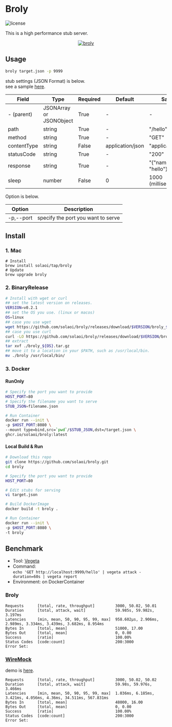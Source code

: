 # Broly

![license](https://img.shields.io/github/license/solaoi/broly)

This is a high performance stub server.

<div align="center">
  <a href="https://github.com/solaoi/broly">
    <img alt="broly" src="https://user-images.githubusercontent.com/46414076/180388418-fa1beef3-251e-4803-8342-ab22867c63c2.png">
  </a>
</div>

## Usage

```sh
broly target.json -p 9999
```

stub settings (JSON Format) is below.   
see a sample [here](https://raw.githubusercontent.com/solaoi/broly/main/target.json).

| Field       | Type                    | Required | Default          | Sample                  |
| ----------- | ----------------------- | -------- | ---------------- | ----------------------- |
| - (parent)  | JSONArray or JSONObject | True     | -                | -                       |
| path        | string                  | True     | -                | "/hello"                |
| method      | string                  | True     | -                | "GET"                   |
| contentType | string                  | False    | application/json | "application/json"      |
| statusCode  | string                  | True     | -                | "200"                   |
| response    | string                  | True     | -                | "{\"name\": \"hello\"}" |
| sleep       | number                  | False    | 0                | 1000 (milliseconds)     |

Option is below.

| Option    | Description                        |
| --------- | ---------------------------------- |
| -p,--port | specify the port you want to serve |

## Install

### 1. Mac

```
# Install
brew install solaoi/tap/broly
# Update
brew upgrade broly
```

### 2. BinaryRelease

```sh
# Install with wget or curl
## set the latest version on releases.
VERSION=v0.2.1
## set the OS you use. (linux or macos)
OS=linux
## case you use wget
wget https://github.com/solaoi/broly/releases/download/$VERSION/broly_${OS}.tar.gz
## case you use curl
curl -LO https://github.com/solaoi/broly/releases/download/$VERSION/broly_${OS}.tar.gz
## extract
tar xvf ./broly_${OS}.tar.gz
## move it to a location in your $PATH, such as /usr/local/bin.
mv ./broly /usr/local/bin/
```

### 3. Docker

#### RunOnly

```sh
# Specify the port you want to provide
HOST_PORT=80
# Specify the filename you want to serve
STUB_JSON=filename.json

# Run Container
docker run --init \
-p $HOST_PORT:8080 \
--mount type=bind,src=`pwd`/$STUB_JSON,dst=/target.json \
ghcr.io/solaoi/broly:latest
```

#### Local Build & Run

```sh
# Download this repo
git clone https://github.com/solaoi/broly.git
cd broly

# Specify the port you want to provide
HOST_PORT=80

# Edit stubs for serving
vi target.json

# Build DockerImage
docker build -t broly .

# Run Container
docker run --init \
-p $HOST_PORT:8080 \
-t broly
```

## Benchmark

- Tool: [Vegeta](https://github.com/tsenart/vegeta)
- Command:   
```echo 'GET http://localhost:9999/hello' | vegeta attack -duration=60s | vegeta report```
- Environment: on DockerContainer

### Broly

```
Requests      [total, rate, throughput]         3000, 50.02, 50.01
Duration      [total, attack, wait]             59.985s, 59.982s, 3.197ms
Latencies     [min, mean, 50, 90, 95, 99, max]  958.602µs, 2.906ms, 2.989ms, 3.334ms, 3.439ms, 3.682ms, 8.954ms
Bytes In      [total, mean]                     51000, 17.00
Bytes Out     [total, mean]                     0, 0.00
Success       [ratio]                           100.00%
Status Codes  [code:count]                      200:3000  
Error Set:
```

### [WireMock](https://wiremock.org/)

demo is [here](https://github.com/solaoi/broly-wiremock-demo).

```
Requests      [total, rate, throughput]         3000, 50.02, 50.02
Duration      [total, attack, wait]             59.98s, 59.976s, 3.466ms
Latencies     [min, mean, 50, 90, 95, 99, max]  1.036ms, 6.185ms, 3.421ms, 4.056ms, 4.36ms, 34.511ms, 567.831ms
Bytes In      [total, mean]                     48000, 16.00
Bytes Out     [total, mean]                     0, 0.00
Success       [ratio]                           100.00%
Status Codes  [code:count]                      200:3000  
Error Set:
```
